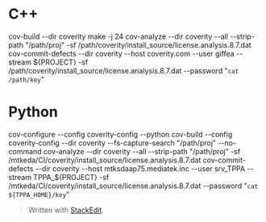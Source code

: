 # C++
cov-build --dir coverity make -j 24
cov-analyze --dir coverity --all --strip-path "/path/proj" -sf /path/coverity/install_source/license.analysis.8.7.dat
cov-commit-defects --dir coverity --host coverity.com --user giffea --stream ${PROJECT} -sf /path/coverity/install_source/license.analysis.8.7.dat --password "`cat /path/key`"

# Python
cov-configure --config coverity-config --python
cov-build --config coverity-config --dir coverity --fs-capture-search "/path/proj" --no-command
cov-analyze --dir coverity --all --strip-path "/path/proj" -sf /mtkeda/CI/coverity/install_source/license.analysis.8.7.dat
cov-commit-defects --dir coverity --host mtksdaap75.mediatek.inc --user srv_TPPA --stream TPPA_${PROJECT} -sf /mtkeda/CI/coverity/install_source/license.analysis.8.7.dat --password "`cat ${TPPA_HOME}/key`"
> Written with [StackEdit](https://stackedit.io/).
<!--stackedit_data:
eyJoaXN0b3J5IjpbLTE1MDc0NjM5MzAsNzMwOTk4MTE2XX0=
-->